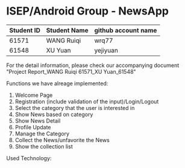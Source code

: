 # ISEP/Android Group - NewsApp

|  Student ID   | Student Name  | github account name|
|  ----         | ----          | ----               |
| 61571         | WANG Ruiqi    |wrq77               |
| 61548         | XU Yuan       |yejiyuan            |

For the detail information, please check our accompanying document "Project Report_WANG Ruiqi 61571_XU Yuan_61548"

Functions we have alreage implemented:
1. Welcome Page
2. Registration (include validation of the input)/Login/Logout
3. Select the category that the user is interested in
4. Show News based on category
5. Show News Detail
6. Profile Update
7. Manage the Category
8. Collect the News/unfavorite the News
9. Show the collection list


Used Technology:

